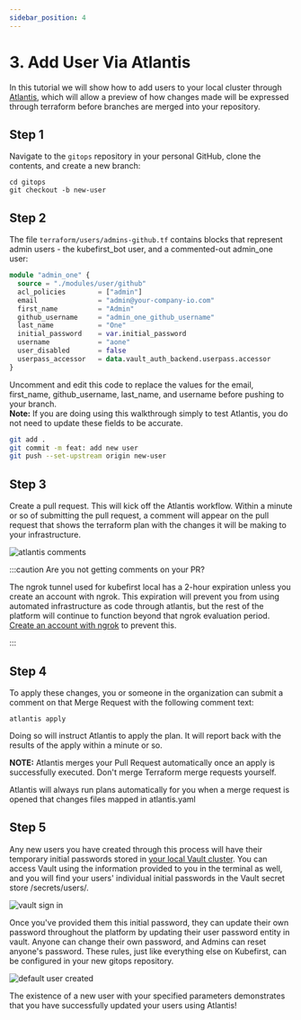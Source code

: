 ```yaml
---
sidebar_position: 4
---
```


# 3. Add User Via Atlantis

In this tutorial we will show how to add users to your local cluster through <a href="https://www.runatlantis.io/">Atlantis</a>, which will allow a preview of how changes made will be expressed through terraform before branches are merged into your repository.

## Step 1

Navigate to the ```gitops``` repository in your personal GitHub, clone the contents, and create a new branch:

```shell
cd gitops
git checkout -b new-user
```

## Step 2

The file ```terraform/users/admins-github.tf``` contains blocks that represent admin users - the kubefirst_bot user, and a commented-out admin_one user:

```terraform
module "admin_one" {
  source = "./modules/user/github"
  acl_policies        = ["admin"]
  email               = "admin@your-company-io.com"
  first_name          = "Admin"
  github_username     = "admin_one_github_username"
  last_name           = "One"
  initial_password    = var.initial_password
  username            = "aone"
  user_disabled       = false
  userpass_accessor   = data.vault_auth_backend.userpass.accessor
}
```

Uncomment and edit this code to replace the values for the email, first_name, github_username, last_name, and username before pushing to your branch. <br/>
**Note:** If you are doing using this walkthrough simply to test Atlantis, you do not need to update these fields to be accurate.

```bash
git add .
git commit -m feat: add new user
git push --set-upstream origin new-user
```

## Step 3

Create a pull request. This will kick off the Atlantis workflow. Within a minute or so of submitting the pull request, a comment will appear on the pull request that shows the terraform plan with the changes it will be making to your infrastructure.

![atlantis comments](/img/atlantis-comments.png)

:::caution Are you not getting comments on your PR?

The ngrok tunnel used for kubefirst local has a 2-hour expiration unless you create an account with ngrok. This expiration will prevent you from using automated infrastructure as code through atlantis, but the rest of the platform will continue to function beyond that ngrok evaluation period. <a href="https://dashboard.ngrok.com/signup">Create an account with ngrok</a> to prevent this.

:::

## Step 4

To apply these changes, you or someone in the organization can submit a comment on that Merge Request with the following comment text:

```shell
atlantis apply
```

Doing so will instruct Atlantis to apply the plan. It will report back with the results of the apply within a minute or so.

**NOTE:** Atlantis merges your Pull Request automatically once an apply is successfully executed. Don't merge Terraform merge requests yourself.

Atlantis will always run plans automatically for you when a merge request is opened that changes files mapped in atlantis.yaml

## Step 5

Any new users you have created through this process will have their temporary initial passwords stored in <a href="https://argocd.localdev.me/applications/vault">your local Vault cluster</a>. You can access Vault using the information provided to you in the terminal as well, and you will find your users' individual initial passwords in the Vault secret store /secrets/users/.

![vault sign in](/img/vault-token-login.png)

Once you've provided them this initial password, they can update their own password throughout the platform by updating their user password entity in vault. Anyone can change their own password, and Admins can reset anyone's password. These rules, just like everything else on Kubefirst, can be configured in your new gitops repository.

![default user created](/img/default-user-creation.png)

The existence of a new user with your specified parameters demonstrates that you have successfully updated your users using Atlantis!
